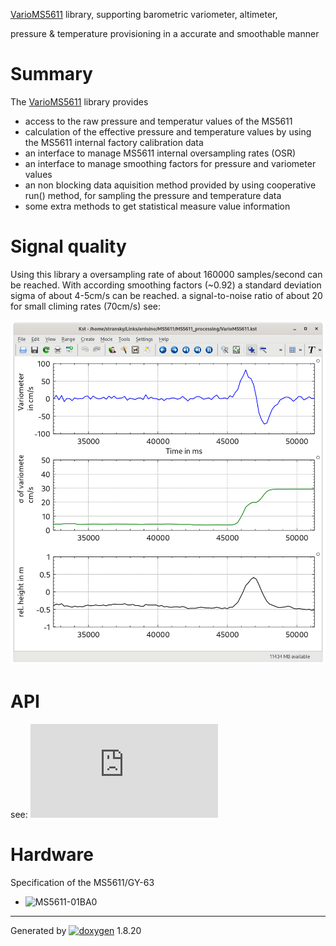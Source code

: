 
<div class="PageDoc">

<div class="header">

<div class="headertitle">

<div class="title">

[VarioMS5611](classVarioMS5611.html "VarioMS5611 non-blocking data aquisition, for large OSR rates and accurate pressure,...")
library, supporting barometric variometer, altimeter,

</div>

</div>

</div>

<div class="contents">

<div class="textblock">

pressure & temperature provisioning in a accurate and smoothable manner

# <span id="intro_sec_de" class="anchor"></span> Summary

The
[VarioMS5611](classVarioMS5611.html "VarioMS5611 non-blocking data aquisition, for large OSR rates and accurate pressure,...")
library provides

  - access to the raw pressure and temperatur values of the MS5611
  - calculation of the effective pressure and temperature values by
    using the MS5611 internal factory calibration data
  - an interface to manage MS5611 internal oversampling rates (OSR)
  - an interface to manage smoothing factors for pressure and variometer
    values
  - an non blocking data aquisition method provided by using cooperative
    run() method, for sampling the pressure and temperature data
  - some extra methods to get statistical measure value information

# <span id="signal_sec" class="anchor"></span> Signal quality

Using this library a oversampling rate of about 160000 samples/second
can be reached. With according smoothing factors (\~0.92) a standard
deviation sigma of about 4-5cm/s can be reached. a signal-to-noise ratio
of about 20 for small climing rates (70cm/s) see:

![Variometer-Plot](https://raw.githubusercontent.com/Pulsar07/VarioMS5611/master/doc/img/PlotOf-Vario-SigmaV-RelHeight.png)

# <span id="api_sec" class="anchor"></span> API

see:
![class-API-reference](https://raw.githubusercontent.com/Pulsar07/VarioMS5611/master/doc/html/classVarioMS5611.html)

# <span id="hardware_sec" class="anchor"></span> Hardware

Specification of the MS5611/GY-63

  - ![MS5611-01BA0](https://www.te.com/commerce/DocumentDelivery/DDEController?Action=showdoc&DocId=Data+Sheet%7FMS5611-01BA03%7FB3%7Fpdf%7FEnglish%7FENG_DS_MS5611-01BA03_B3.pdf%7FCAT-BLPS0036)

</div>

</div>

</div>

-----

<span class="small">Generated
by [![doxygen](doxygen.svg)](http://www.doxygen.org/index.html)
1.8.20</span>
